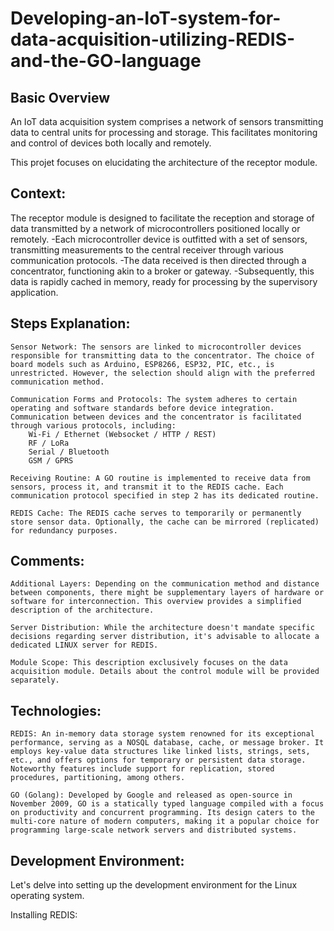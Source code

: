 # Developing-an-IoT-system-for-data-acquisition-utilizing-REDIS-and-the-GO-language
## Basic Overview 
An IoT data acquisition system comprises a network of sensors transmitting data to central units for processing and storage. This facilitates monitoring and control of devices both locally and remotely.

This projet focuses on elucidating the architecture of the receptor module.
## Context:

The receptor module is designed to facilitate the reception and storage of data transmitted by a network of microcontrollers positioned locally or remotely.
    -Each microcontroller device is outfitted with a set of sensors, transmitting measurements to the central receiver through various communication protocols.
    -The data received is then directed through a concentrator, functioning akin to a broker or gateway.
    -Subsequently, this data is rapidly cached in memory, ready for processing by the supervisory application.

## Steps Explanation:

    Sensor Network: The sensors are linked to microcontroller devices responsible for transmitting data to the concentrator. The choice of board models such as Arduino, ESP8266, ESP32, PIC, etc., is unrestricted. However, the selection should align with the preferred communication method.

    Communication Forms and Protocols: The system adheres to certain operating and software standards before device integration. Communication between devices and the concentrator is facilitated through various protocols, including:
        Wi-Fi / Ethernet (Websocket / HTTP / REST)
        RF / LoRa
        Serial / Bluetooth
        GSM / GPRS

    Receiving Routine: A GO routine is implemented to receive data from sensors, process it, and transmit it to the REDIS cache. Each communication protocol specified in step 2 has its dedicated routine.

    REDIS Cache: The REDIS cache serves to temporarily or permanently store sensor data. Optionally, the cache can be mirrored (replicated) for redundancy purposes.

## Comments:

    Additional Layers: Depending on the communication method and distance between components, there might be supplementary layers of hardware or software for interconnection. This overview provides a simplified description of the architecture.

    Server Distribution: While the architecture doesn't mandate specific decisions regarding server distribution, it's advisable to allocate a dedicated LINUX server for REDIS.

    Module Scope: This description exclusively focuses on the data acquisition module. Details about the control module will be provided separately.

## Technologies:

    REDIS: An in-memory data storage system renowned for its exceptional performance, serving as a NOSQL database, cache, or message broker. It employs key-value data structures like linked lists, strings, sets, etc., and offers options for temporary or persistent data storage. Noteworthy features include support for replication, stored procedures, partitioning, among others.

    GO (Golang): Developed by Google and released as open-source in November 2009, GO is a statically typed language compiled with a focus on productivity and concurrent programming. Its design caters to the multi-core nature of modern computers, making it a popular choice for programming large-scale network servers and distributed systems.

## Development Environment:

Let's delve into setting up the development environment for the Linux operating system.

Installing REDIS:

